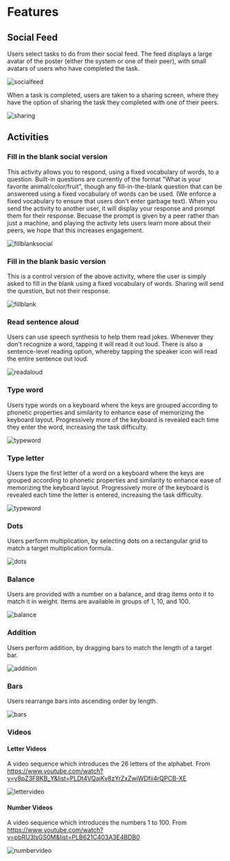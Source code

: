 # Features

## Social Feed

Users select tasks to do from their social feed. The feed displays a large avatar of the poster (either the system or one of their peer), with small avatars of users who have completed the task.

![socialfeed](screenshots/socialfeed.png)

When a task is completed, users are taken to a sharing screen, where they have the option of sharing the task they completed with one of their peers.

![sharing](screenshots/sharing.png)

## Activities

### Fill in the blank social version

This activity allows you to respond, using a fixed vocabulary of words, to a question. Built-in questions are currently of the format "What is your favorite animal/color/fruit", though any fill-in-the-blank question that can be answereed using a fixed vocabulary of words can be used. (We enforce a fixed vocabulary to ensure that users don't enter garbage text). When you send the activity to another user, it will display your response and prompt them for their response. Becuase the prompt is given by a peer rather than just a machine, and playing the activity lets users learn more about their peers, we hope that this increases engagement.

![fillblanksocial](screenshots/fillblanksocial.png)

### Fill in the blank basic version

This is a control version of the above activity, where the user is simply asked to fill in the blank using a fixed vocabulary of words. Sharing will send the question, but not their response.

![fillblank](screenshots/fillblank.png)

### Read sentence aloud

Users can use speech synthesis to help them read jokes. Whenever they don't recognize a word, tapping it will read it out loud. There is also a sentence-level reading option, whereby tapping the speaker icon will read the entire sentence out loud.

![readaloud](screenshots/readaloud.png)

### Type word

Users type words on a keyboard where the keys are grouped according to phonetic properties and similarity to enhance ease of memorizing the keyboard layout. Progressively more of the keyboard is revealed each time they enter the word, increasing the task difficulty.

![typeword](screenshots/typeword.png)

### Type letter

Users type the first letter of a word on a keyboard where the keys are grouped according to phonetic properties and similarity to enhance ease of memorizing the keyboard layout. Progressively more of the keyboard is revealed each time the letter is entered, increasing the task difficulty.

![typeword](screenshots/typeword.png)

### Dots

Users perform multiplication, by selecting dots on a rectangular grid to match a target multiplication formula.

![dots](screenshots/dots.png)

### Balance

Users are provided with a number on a balance, and drag items onto it to match it in weight. Items are available in groups of 1, 10, and 100.

![balance](screenshots/balance.png)

### Addition

Users perform addition, by dragging bars to match the length of a target bar.

![addition](screenshots/addition.png)

### Bars

Users rearrange bars into ascending order by length.

![bars](screenshots/bars.png)

### Videos

#### Letter Videos

A video sequence which introduces the 26 letters of the alphabet. From https://www.youtube.com/watch?v=y8pZ3F8KB_Y&list=PLDt4VQajKv8zYrZxZwjWDfii4rQPCB-XE

![lettervideo](screenshots/lettervideo.png)

#### Number Videos

A video sequence which introduces the numbers 1 to 100. From https://www.youtube.com/watch?v=pbRU3lsGS0M&list=PLB621C403A3E4BDB0

![numbervideo](screenshots/numbervideo.png)


